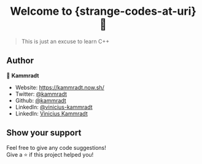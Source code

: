 <h1 align="center">Welcome to {strange-codes-at-uri} 👋</h1>

> This is just an excuse to learn C++

## Author

👤 **Kammradt**

* Website: https://kammradt.now.sh/
* Twitter: [@kammradt](https://twitter.com/kammzinho)
* Github: [@kammradt](https://github.com/kammradt)
* LinkedIn: [@vinicius-kammradt](https://linkedin.com/in/vinicius-kammradt)
* LinkedIn: [Vinicius Kammradt](https://www.urionlinejudge.com.br/judge/en/profile/444275)


## Show your support

Feel free to give any code suggestions!  
Give a ⭐️ if this project helped you!
